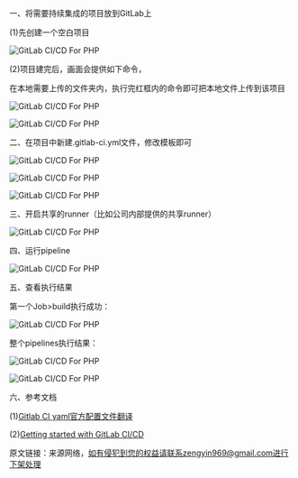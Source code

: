 一、将需要持续集成的项目放到GitLab上

(1)先创建一个空白项目

![GitLab CI/CD For PHP](https://www.likecs.com/default/index/img?u=aHR0cHM6Ly9waWFuc2hlbi5jb20vaW1hZ2VzLzkzL2JlZThkNDAyYWZlMzAyY2VmYzRkNjI1ZGVlNjBlODNkLnBuZw== "GitLab CI/CD For PHP")

(2)项目建完后，画面会提供如下命令，

在本地需要上传的文件夹内，执行完红框内的命令即可把本地文件上传到该项目

![GitLab CI/CD For PHP](https://www.likecs.com/default/index/img?u=aHR0cHM6Ly9waWFuc2hlbi5jb20vaW1hZ2VzLzczNC9hZDE1ZTI3NTBmYzk0ZTQ4N2Y1Y2JjNzU4MzVhODRkNi5wbmc= "GitLab CI/CD For PHP")

![GitLab CI/CD For PHP](https://www.likecs.com/default/index/img?u=aHR0cHM6Ly9waWFuc2hlbi5jb20vaW1hZ2VzLzcyNi85YTVhMDRhNTRjZmJhYjg5NjkzN2UwYWZmMGY4ZTc5Ni5wbmc= "GitLab CI/CD For PHP")

二、在项目中新建.gitlab-ci.yml文件，修改模板即可

![GitLab CI/CD For PHP](https://www.likecs.com/default/index/img?u=aHR0cHM6Ly9waWFuc2hlbi5jb20vaW1hZ2VzLzE3NC83ODRhM2NlMDE5N2IzYzVjYjU4YTEyZjM2MWQ4Y2RjNi5wbmc= "GitLab CI/CD For PHP")

![GitLab CI/CD For PHP](https://www.likecs.com/default/index/img?u=aHR0cHM6Ly9waWFuc2hlbi5jb20vaW1hZ2VzLzEwMy81NDAwZTkxMGIyYzZiZDY2NWJhYzM4MzkzZGM3ZTc2Zi5wbmc= "GitLab CI/CD For PHP")

![GitLab CI/CD For PHP](https://www.likecs.com/default/index/img?u=aHR0cHM6Ly9waWFuc2hlbi5jb20vaW1hZ2VzLzE2MC9kZWUyYzUzOTRlNTAyNWE4NWQzM2FlY2UzOThjZjUxOC5wbmc= "GitLab CI/CD For PHP")

三、开启共享的runner（比如公司内部提供的共享runner）

![GitLab CI/CD For PHP](https://www.likecs.com/default/index/img?u=aHR0cHM6Ly9waWFuc2hlbi5jb20vaW1hZ2VzLzg2MC8zYTczMzQ5YzQ4Mzc1Nzc4MjZjNjg1NTg1NGJjN2E3Yy5wbmc= "GitLab CI/CD For PHP")

四、运行pipeline

![GitLab CI/CD For PHP](https://www.likecs.com/default/index/img?u=aHR0cHM6Ly9waWFuc2hlbi5jb20vaW1hZ2VzLzM1MC9lMDBlYmVhNmMyZDBmOTFkZTdmYzU1Nzc2MTFjOTdjNi5wbmc= "GitLab CI/CD For PHP")

五、查看执行结果

第一个Job>build执行成功：

![GitLab CI/CD For PHP](https://www.likecs.com/default/index/img?u=aHR0cHM6Ly9waWFuc2hlbi5jb20vaW1hZ2VzLzYyMS8zOTAxMTM2NGNmMjM2M2VmZTk0MjIwMTg2NDU0MGI5NS5wbmc= "GitLab CI/CD For PHP")

整个pipelines执行结果：

![GitLab CI/CD For PHP](https://www.likecs.com/default/index/img?u=aHR0cHM6Ly9waWFuc2hlbi5jb20vaW1hZ2VzLzEzMS9hNDY5ZTk3ZWRhNmJhZTFiNGUyYWMyNGVhNDJhOGYwYi5wbmc= "GitLab CI/CD For PHP")

![GitLab CI/CD For PHP](https://www.likecs.com/default/index/img?u=aHR0cHM6Ly9waWFuc2hlbi5jb20vaW1hZ2VzLzMzMi8xYTRhYzExMGY5Y2FiNWJlYzg1NTllMTNlZjA4NGFlNC5wbmc= "GitLab CI/CD For PHP")

六、参考文档

(1)[Gitlab CI yaml官方配置文件翻译](https://segmentfault.com/a/1190000010442764#articleHeader5)

(2)[Getting started with GitLab CI/CD](https://docs.gitlab.com/ee/ci/quick_start/README.html)

原文链接：来源网络，如有侵犯到您的权益请联系zengyin969@gmail.com进行下架处理